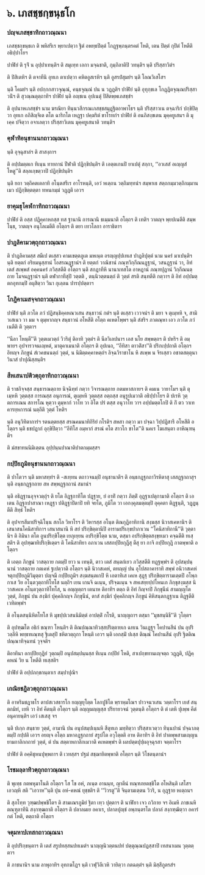 <h1>๖. เภสชฺชกฺขนฺธโก</h1>
<h3>ปญฺจเภสชฺชาทิกถาวณฺณนา</h3>
<p> เภสชฺชกฺขนฺธเก   ติ พหิสรีเร พฺยาเปตฺวา ฐิตํ อพทฺธปิตฺตํ โกฎฺฐพฺภนฺตรคตํ โหติ, เตน ปิตฺตํ กุปิตํ โหตีติ อธิปฺปาโยฯ</p>


<p> ปาฬิยํ ติ รุจิํ น อุปฺปาเทนฺติฯ ติ สมุเทฺท เอกา มจฺฉชาติ, กุมฺภิลาติปิ วทนฺติฯ นฺติ ปริสฺสาวิตํฯ</p>


<p> ติ ปิสิเตหิฯ ติ ตจาทีนิ อุทเก ตาเปตฺวา คหิตอูสเรหิฯ นฺติ อูสรปํสุมยํฯ นฺติ โลณวิเสโสฯ</p>


<p> นฺติ โคมยํฯ นฺติ อปกฺกกสาวจุณฺณํ, คนฺธจุณฺณํ ปน น วฎฺฎติฯ ปาฬิยํ นฺติ อุทุกฺขเล โกฎฺฎิตจุณฺณปริสฺสาวนิํฯ ติ สุวณฺณตุตฺถาทิฯ ปาฬิยํ นฺติ อญฺชเน อุปเนตุํ ปิสิตพฺพเภสชฺชํฯ</p>


<p> ติ อุปนาหเภสชฺชํฯ  นาม ฆรณิยา ทินฺนวสีกรณเภสชฺชสมุฎฺฐิตอาพาโธฯ นฺติ ปริสฺสาวเน ตจฺฉาริกํ ปกฺขิปิตฺวา อุทเก อภิสิญฺจิเต ตโต ฉาริกโต เหฎฺฐา ปคฺฆริตํ ขาโรทกํฯ ปาฬิยํ ติ อนภิสงฺขเตน มุคฺคยูเสนฯ ติ มุเคฺค ปจิตฺวา อจาเลตฺวา ปริสฺสาวิเตน มุคฺคยูเสนาติ วทนฺติฯ</p>

</p>


<h3>คุฬาทิอนุชานนกถาวณฺณนา</h3>
<p> นฺติ   อุจฺฉุสาลํฯ ติ สาสงฺกาฯ</p>


<p> ติ อปฺปมตฺตเก ทิเนฺน ทายกานํ ปีฬาติ ปฎิกฺขิปนฺติฯ ติ เอตฺตเกนปิ ยาเปตุํ สกฺกา, ‘‘อวเสสํ อเญฺญสํ โหตู’’ติ สลฺลเกฺขตฺวาปิ ปฎิกฺขิปนฺติฯ</p>


<p> นฺติ ยถา วตฺถิคตเตลาทิ อโนฺตสรีเร อาโรหนฺติ, เอวํ หเตฺถน วตฺถิมทฺทนํฯ สมฺพาเธ สตฺถกมฺมวตฺถิกมฺมานเมว ปฎิกฺขิตฺตตฺตา ทหนกมฺมํ วฎฺฎติ เอวฯ</p>

</p>


<h3>ยาคุมธุโคฬกาทิกถาวณฺณนา</h3>
<p> ปาฬิยํ ติ อสฺส ปฎิคฺคาหกสฺส ทส ฐานานิ การณานิ ธเมฺมนาติ อโตฺถฯ ติ เทติฯ วาตญฺจ พฺยปเนตีติ สมฺพโนฺธ, วาตญฺจ อนุโลเมตีติ อโตฺถฯ ติ ตยา เทวโลกา อาราธิตาฯ</p>

</p>


<h3>ปาฎลิคามวตฺถุกถาวณฺณนา</h3>
<p> ติ ปาฎลิคามสฺส สมีเป ตเสฺสว คามเขตฺตภูเต มหเนฺต อรญฺญปฺปเทเส ปาฎลิปุตฺตํ นาม นครํ มาเปนฺติฯ นฺติ ยตฺตกํ อริยมนุสฺสานํ โอสรณฎฺฐานํฯ ติ ยตฺตกํ วาณิชานํ ภณฺฑวิกฺกีณนฎฺฐานํ, วสนฎฺฐานํ วา, อิทํ เตสํ สเพฺพสํ อคฺคนครํ ภวิสฺสตีติ อโตฺถฯ นฺติ สกฎาทีหิ นานาเทสโต อาหฎานํ ภณฺฑปุฎานํ วิกฺกีณนตฺถาย โมจนฎฺฐานํฯ นฺติ ตฬากาทีสุปิ วตฺตติ , ตนฺนิวตฺตนตฺถํ  ติ วุตฺตํ สรติ สนฺทตีติ กตฺวาฯ ติ อิทํ อปฺปมตฺตกอุทกมฺปิ อผุสิตฺวา วินา กุเลฺลน ปารปฺปตฺตาฯ</p>

</p>


<h3>โกฎิคาเมสจฺจกถาวณฺณนา</h3>
<p> ปาฬิยํ นฺติ ภวโต ภวํ ปฎิสนฺธิคฺคหณวเสน สนฺธาวนํ กตํฯ นฺติ ตเสฺสว เววจนํฯ ติ มยา จ ตุเมฺหหิ จ, สามิวเสเนว วา มม จ ตุมฺหากญฺจ สนฺธาวนํ อโหสีติ อโตฺถ คเหตโพฺพฯ นฺติ สํสริฯ ภวตณฺหา เอว ภวโต ภวํ เนตีติ ติ วุตฺตาฯ</p>


<p> ‘‘นีลา โหนฺตี’’ติ วุตฺตเมวตฺถํ วิวริตุํ ติอาทิ วุตฺตํฯ ติ นีลวิเลปนาฯ เอส นโย สพฺพตฺถฯ ติ ปหริฯ ติ อมฺพายฯ อุปจารวจนเญฺหตํ, มาตุคาเมนาติ อโตฺถฯ ติ อุปเนถ, ‘‘อีทิสา ตาวติํสา’’ติ ปริกเปฺปถาติ อโตฺถฯ อิทญฺจ ภิกฺขูนํ สํเวคชนนตฺถํ วุตฺตํ, น นิมิตฺตคฺคาหตฺถํฯ ลิจฺฉวิราชาโน หิ สเพฺพ น จิรเสฺสว อชาตสตฺตุนา วินาสํ ปาปุณิสฺสนฺติฯ</p>

</p>


<h3>สีหเสนาปติวตฺถุอาทิกถาวณฺณนา</h3>
<p> ติ ราชกิจฺจสฺส สนฺธารณตฺถาย นิจฺฉิทฺทํ กตฺวา วิจารณตฺถาย กตมหาสภายฯ ติ คมเน วายาโมฯ นฺติ ตุเมฺหหิ วุตฺตสฺส การณสฺส อนุการณํ, ตุเมฺหหิ วุตฺตสฺส อตฺถสฺส อนุรูปเมวาติ อธิปฺปาโยฯ ติ ปเรหิ วุตฺตการเณน สการโณ หุตฺวา ตุมฺหากํ วาโท วา  อิโต ปรํ ตสฺส อนุวาโท วาฯ  อปฺปมตฺตโกปิ ติ กิํ ตว วาเท คารยฺหการณํ นตฺถีติ วุตฺตํ โหติฯ</p>


<p> นฺติ อนุวิทิตาการํฯ รตนตฺตยสฺส สรณคมนาทิกิริยํ กโรติฯ สหสา  กตฺวา มา ปจฺฉา วิปฺปฎิสารี อโหสีติ อโตฺถฯ นฺติ ธชปฎากํ อุกฺขิปิตฺวา ‘‘อีทิโส อมฺหากํ สรณํ คโต สาวโก ชาโต’’ติ นคเร โฆเสนฺตา อาหิณฺฑนฺติฯ</p>


<p> ติ มํสขาทนนิมิเตฺตน อุปฺปนฺนปาณาติปาตกมฺมสฺสฯ</p>

</p>


<h3>กปฺปิยภูมิอนุชานนกถาวณฺณนา</h3>
<p> ติ ปาโตวฯ นฺติ มหาสทฺทํฯ ติ -สเทฺทน ตถาวจนมฺปิ อนุชานาติฯ ติ อนฺธกฎฺฐกถาวิรหิตาสุ เสสฎฺฐกถาสุฯ นฺติ อนฺธกฎฺฐกถาย สห สพฺพฎฺฐกถานํ สมานํฯ</p>


<p>นฺติ อธิฎฺฐานอุจฺจวตฺถุํฯ ติ ยโต อิฎฺฐกาทิโต ปฎฺฐาย, ยํ อาทิํ กตฺวา ภิตฺติํ อุฎฺฐาเปตุกามาติ อโตฺถฯ ติ เอเตน อิฎฺฐกปาสาณา เหฎฺฐา ปติฎฺฐาปิตาปิ ยทิ จยโต, ภูมิโต วา เอกงฺคุลมตฺตมฺปิ อุคฺคตา ติฎฺฐนฺติ, วฎฺฎนฺตีติ สิทฺธํ โหติฯ</p>


<p>ติ อุปจารสีมาปริจฺฉิโนฺน สกโล วิหาโรฯ ติ วิหารสฺส อโนฺต ติณกุฎิอาทิกานิ สงฺฆสฺส นิวาสเคหานิฯ ติ เสนาสนโคนิสาทิกาฯ เสนาสนานิ หิ สยํ ปริกฺขิตฺตานิปิ อารามปริเกฺขปาภาเวน ‘‘โคนิสาทิกานี’’ติ วุตฺตานิฯ ติ อิมินา ตโต อูนปริกฺขิโตฺต เยภุเยฺยน อปริกฺขิโตฺต นาม, ตสฺมา อปริกฺขิตฺตสงฺขฺยเมว คจฺฉตีติ ทเสฺสติฯ ติ อุปฑฺฒาทิปริกฺขิเตฺตฯ ติ โคนิสาทิยา  อภาเวน เสสกปฺปิยกุฎีสุ ตีสุ ยา กาจิ กปฺปิยกุฎิ กาตพฺพาติ อโตฺถฯ</p>


<p>ติ เอตฺถ ภิกฺขูนํ วาสตฺถาย กตมฺปิ ยาว น เทนฺติ, ตาว เตสํ สนฺตกํเยว ภวิสฺสตีติ ทฎฺฐพฺพํฯ ติ อุปสมฺปนฺนานํ วาสตฺถาย กตเคหํ ฐเปตฺวาติ อโตฺถฯ นฺติ นิวาสเคหํ, ตทญฺญํ ปน อุโปสถาคาราทิ สพฺพํ อนิวาสเคหํ จตุกปฺปิยภูมิวิมุตฺตา ปญฺจมี กปฺปิยภูมิฯ สงฺฆสนฺตเกปิ หิ เอตาทิเส เคเห สุฎฺฐุ ปริกฺขิตฺตารามเตฺตปิ  อโพฺภกาเส วิย อโนฺตวุตฺถาทิโทโส นตฺถิฯ เยน เกนจิ ฉเนฺน, ปริจฺฉเนฺน จ สหเสยฺยปฺปโหนเก ภิกฺขุสงฺฆสฺส นิวาสเคเห อโนฺตวุตฺถาทิโทโส, น อญฺญตฺถฯ เตนาห ติอาทิฯ ตตฺถ ติ อิทํ กิญฺจาปิ ภิกฺขุนีนํ สามญฺญโต วุตฺตํ, ภิกฺขูนํ ปน สงฺฆิกํ ปุคฺคลิกญฺจ ภิกฺขุนีนํ, ตาสํ สงฺฆิกํ ปุคฺคลิกญฺจ ภิกฺขูนํ คิหิสนฺตกฎฺฐาเน ติฎฺฐตีติ เวทิตพฺพํฯ</p>


<p>ติ อโนฺตสนฺนิหิตโทโส หิ มุขปฺปเวสนนิมิตฺตํ อาปตฺติํ กโรติ, นาญฺญถาฯ ตสฺมา ‘‘มุขสนฺนิธี’’ติ วุโตฺตฯ</p>


<p>ติ อุปฑฺฒโต อธิกํ ขณฺฑา โหนฺติฯ ติ ติณปณฺณาทิวสฺสปริตฺตายเก ฉทเน วินเฎฺฐฯ โคปานสีนํ ปน อุปริ วลฺลีหิ พทฺธทเณฺฑสุ ฐิเตสุปิ ชหิตวตฺถุกา โหนฺติ เอวฯ นฺติ เอกสฺมิํ ปเสฺส ติณฺณํ โคปานสีนํ อุปริ ฐิตติณปณฺณาทิจฺฉทนํ วุจฺจติฯ</p>


<p>ติอาทินา อกปฺปิยกุฎิยํ วุตฺถมฺปิ อนุปสมฺปนฺนสฺส ทิเนฺน กปฺปิยํ โหติ, สาเปกฺขทานเญฺจตฺถ วฎฺฎติ, ปฎิคฺคหณํ วิย น โหตีติ ทเสฺสติฯ</p>


<p> ปาฬิยํ ติ อปฺปภกฺขกนฺตาเร สมฺปาปุณิฯ</p>

</p>


<h3>เกณิยชฎิลวตฺถุกถาวณฺณนา</h3>
<p> ติ  อาหริมชฎาธโร ตาปสเวสธารโก ยญฺญยุโตฺต โลกปูชิโต พฺราหฺมโณฯ  ปาวจนวเสน วตฺตาโรฯ เยสํ สนฺตกมิทํ, เยหิ วา อิทํ คีตนฺติ อโตฺถฯ นฺติ อญฺญมญฺญสฺส ปริยายวจนํ วุตฺตนฺติ อโตฺถฯ ติ ตํ เตหิ ปุเพฺพ คีตํ อนุคายนฺติฯ เอวํ เสเสสุ จฯ</p>


<p>นฺติ ปเกฺก สนฺธาย วุตฺตํ, อามานิ ปน อนุปสมฺปเนฺนหิ สีตุทเก มทฺทิตฺวา ปริสฺสาเวตฺวา ทินฺนปานํ ปจฺฉาภตฺตมฺปิ กปฺปติ เอวฯ อยญฺจ อโตฺถ มหาอฎฺฐกถายํ สรูปโต  อวุโตฺตติ อาห ติอาทิฯ ติ อิทํ ปาตพฺพสามเญฺญน ยามกาลิกกถายํ วุตฺตํ, ตํ ปน สตฺตาหกาลิกเมวาติ คเหตพฺพํฯ ติ ผลปตฺตปุปฺผอุจฺฉุรสา จตฺตาโรฯ</p>


<p>ปาฬิยํ ติ อคฺคิชุหนปุพฺพกาฯ ติ เวทสฺสฯ  ปฐมํ สชฺฌายิตพฺพาติ อโตฺถฯ นฺติ วิโชตนฺตานํฯ</p>

</p>


<h3>โรชมลฺลาทิวตฺถุกถาวณฺณนา</h3>
<p> ติ พุเทฺธ กตพหุมาโนติ อโตฺถฯ โส โข อหํ, ภเนฺต อานนฺท, ญาตีนํ ทณฺฑภยตชฺชิโต อโหสินฺติ เสโสฯ เอวญฺหิ สติ ‘‘เอวาห’’นฺติ ปุน อหํ-คหณํ ยุชฺชติฯ ติ ‘‘วิวรตู’’ติ จินฺตามเตฺตน วิวริ, น อุฎฺฐาย หเตฺถนฯ</p>


<p> ติ สุภโทฺท วุฑฺฒปพฺพชิโตฯ ติ สามเณรภูมิยํ ฐิตา เทฺว ปุตฺตาฯ ติ นาฬิยา เจว ถวิกาย จฯ  อิเมหิ ภาชเนหิ ตณฺฑุลาทีนิ สงฺกฑฺฒถาติ อโตฺถฯ ติ ปลาลมเย อคาเร, ปลาลปุญฺชํ อพฺภนฺตรโต ปลาลํ สงฺกฑฺฒิตฺวา อคารํ กตํ โหติ, ตตฺถาติ อโตฺถฯ</p>

</p>


<h3>จตุมหาปเทสกถาวณฺณนา</h3>
<p> ติ  อุปปริกฺขนฺตาฯ ติ เตสํ สรูปทสฺสนปทเมตํฯ นาญฺญนิวตฺตนปทํ ปตฺตุณฺณปฎสฺสาปิ เทสนาเมน วุตฺตตฺตาฯ</p>


<p>ติ ภาชนานิฯ  นาม ลาพุอาทิฯ  อุทกฆโฎฯ นฺติ เวฬุวิลีเวหิ วายิตฺวา กตฉตฺตํฯ นฺติ มิสฺสีภูตรสํฯ</p>

</p>

</p>






